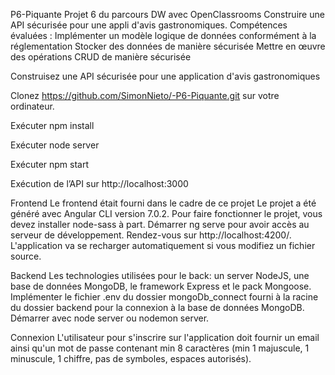 

P6-Piquante
Projet 6 du parcours DW avec OpenClassrooms Construire une API sécurisée pour une appli d'avis gastronomiques. Compétences évaluées : Implémenter un modèle logique de données conformément à la réglementation Stocker des données de manière sécurisée Mettre en œuvre des opérations CRUD de manière sécurisée


Construisez une API sécurisée pour une application d'avis gastronomiques

Clonez https://github.com/SimonNieto/-P6-Piquante.git sur votre ordinateur.

Exécuter npm install

Exécuter node server

Exécuter npm start

Exécution de l’API sur http://localhost:3000

Frontend
Le frontend était fourni dans le cadre de ce projet Le projet a été généré avec Angular CLI version 7.0.2. Pour faire fonctionner le projet, vous devez installer node-sass à part. Démarrer ng serve pour avoir accès au serveur de développement. Rendez-vous sur http://localhost:4200/. L'application va se recharger automatiquement si vous modifiez un fichier source.

Backend
Les technologies utilisées pour le back: un server NodeJS, une base de données MongoDB, le framework Express et le pack Mongoose. Implémenter le fichier .env du dossier mongoDb_connect fourni à la racine du dossier backend pour la connexion à la base de données MongoDB. Démarrer avec node server ou nodemon server.

Connexion
L'utilisateur pour s'inscrire sur l'application doit fournir un email ainsi qu'un mot de passe contenant min 8 caractères (min 1 majuscule, 1 minuscule, 1 chiffre, pas de symboles, espaces autorisés).
